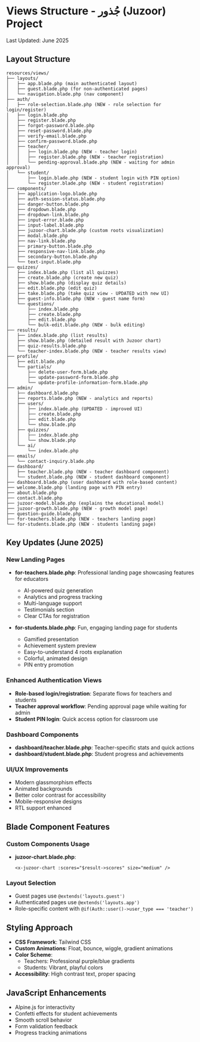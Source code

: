 # Views Structure - جُذور (Juzoor) Project

Last Updated: June 2025

## Layout Structure

```
resources/views/
├── layouts/
│   ├── app.blade.php (main authenticated layout)
│   ├── guest.blade.php (for non-authenticated pages)
│   └── navigation.blade.php (nav component)
├── auth/
│   ├── role-selection.blade.php (NEW - role selection for login/register)
│   ├── login.blade.php
│   ├── register.blade.php
│   ├── forgot-password.blade.php
│   ├── reset-password.blade.php
│   ├── verify-email.blade.php
│   ├── confirm-password.blade.php
│   ├── teacher/
│   │   ├── login.blade.php (NEW - teacher login)
│   │   ├── register.blade.php (NEW - teacher registration)
│   │   └── pending-approval.blade.php (NEW - waiting for admin approval)
│   └── student/
│       ├── login.blade.php (NEW - student login with PIN option)
│       └── register.blade.php (NEW - student registration)
├── components/
│   ├── application-logo.blade.php
│   ├── auth-session-status.blade.php
│   ├── danger-button.blade.php
│   ├── dropdown.blade.php
│   ├── dropdown-link.blade.php
│   ├── input-error.blade.php
│   ├── input-label.blade.php
│   ├── juzoor-chart.blade.php (custom roots visualization)
│   ├── modal.blade.php
│   ├── nav-link.blade.php
│   ├── primary-button.blade.php
│   ├── responsive-nav-link.blade.php
│   ├── secondary-button.blade.php
│   └── text-input.blade.php
├── quizzes/
│   ├── index.blade.php (list all quizzes)
│   ├── create.blade.php (create new quiz)
│   ├── show.blade.php (display quiz details)
│   ├── edit.blade.php (edit quiz)
│   ├── take.blade.php (take quiz view - UPDATED with new UI)
│   ├── guest-info.blade.php (NEW - guest name form)
│   └── questions/
│       ├── index.blade.php
│       ├── create.blade.php
│       ├── edit.blade.php
│       └── bulk-edit.blade.php (NEW - bulk editing)
├── results/
│   ├── index.blade.php (list results)
│   ├── show.blade.php (detailed result with Juzoor chart)
│   ├── quiz-results.blade.php
│   └── teacher-index.blade.php (NEW - teacher results view)
├── profile/
│   ├── edit.blade.php
│   └── partials/
│       ├── delete-user-form.blade.php
│       ├── update-password-form.blade.php
│       └── update-profile-information-form.blade.php
├── admin/
│   ├── dashboard.blade.php
│   ├── reports.blade.php (NEW - analytics and reports)
│   ├── users/
│   │   ├── index.blade.php (UPDATED - improved UI)
│   │   ├── create.blade.php
│   │   ├── edit.blade.php
│   │   └── show.blade.php
│   ├── quizzes/
│   │   ├── index.blade.php
│   │   └── show.blade.php
│   └── ai/
│       └── index.blade.php
├── emails/
│   └── contact-inquiry.blade.php
├── dashboard/
│   ├── teacher.blade.php (NEW - teacher dashboard component)
│   └── student.blade.php (NEW - student dashboard component)
├── dashboard.blade.php (user dashboard with role-based content)
├── welcome.blade.php (landing page with PIN entry)
├── about.blade.php
├── contact.blade.php
├── juzoor-model.blade.php (explains the educational model)
├── juzoor-growth.blade.php (NEW - growth model page)
├── question-guide.blade.php
├── for-teachers.blade.php (NEW - teachers landing page)
└── for-students.blade.php (NEW - students landing page)
```

## Key Updates (June 2025)

### New Landing Pages

-   **for-teachers.blade.php**: Professional landing page showcasing features for educators

    -   AI-powered quiz generation
    -   Analytics and progress tracking
    -   Multi-language support
    -   Testimonials section
    -   Clear CTAs for registration

-   **for-students.blade.php**: Fun, engaging landing page for students
    -   Gamified presentation
    -   Achievement system preview
    -   Easy-to-understand 4 roots explanation
    -   Colorful, animated design
    -   PIN entry promotion

### Enhanced Authentication Views

-   **Role-based login/registration**: Separate flows for teachers and students
-   **Teacher approval workflow**: Pending approval page while waiting for admin
-   **Student PIN login**: Quick access option for classroom use

### Dashboard Components

-   **dashboard/teacher.blade.php**: Teacher-specific stats and quick actions
-   **dashboard/student.blade.php**: Student progress and achievements

### UI/UX Improvements

-   Modern glassmorphism effects
-   Animated backgrounds
-   Better color contrast for accessibility
-   Mobile-responsive designs
-   RTL support enhanced

## Blade Component Features

### Custom Components Usage

-   **juzoor-chart.blade.php**:
    ```blade
    <x-juzoor-chart :scores="$result->scores" size="medium" />
    ```

### Layout Selection

-   Guest pages use `@extends('layouts.guest')`
-   Authenticated pages use `@extends('layouts.app')`
-   Role-specific content with `@if(Auth::user()->user_type === 'teacher')`

## Styling Approach

-   **CSS Framework**: Tailwind CSS
-   **Custom Animations**: Float, bounce, wiggle, gradient animations
-   **Color Scheme**:
    -   Teachers: Professional purple/blue gradients
    -   Students: Vibrant, playful colors
-   **Accessibility**: High contrast text, proper spacing

## JavaScript Enhancements

-   Alpine.js for interactivity
-   Confetti effects for student achievements
-   Smooth scroll behavior
-   Form validation feedback
-   Progress tracking animations
